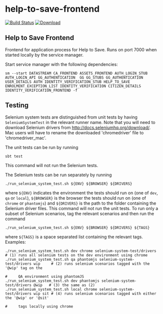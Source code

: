 # help-to-save-frontend

[![Build Status](https://travis-ci.org/hmrc/help-to-save-frontend.svg)](https://travis-ci.org/hmrc/help-to-save-frontend) [ ![Download](https://api.bintray.com/packages/hmrc/releases/help-to-save-frontend/images/download.svg) ](https://bintray.com/hmrc/releases/help-to-save-frontend/_latestVersion)

## Help to Save Frontend

Frontend for application process for Help to Save. Runs on port 7000 when started locally by the service manager.

Start service manager with the following dependencies:

```
sm --start DATASTREAM CA_FRONTEND ASSETS_FRONTEND AUTH_LOGIN_STUB AUTH_LOGIN_API GG_AUTHENTICATION  GG GG_STUBS GG_AUTHENTICATION USER_DETAILS AUTH IDENTITY_VERIFICATION_STUB HELP_TO_SAVE ENROLMENT_EXCEPTION_LIST IDENTITY_VERIFICATION CITIZEN_DETAILS IDENTITY_VERIFICATION_FRONTEND -f 
```

## Testing
Selenium system tests are distinguished from unit tests by having `SeleniumSystemTest` in the relevant runner name. Note
that you will need to download Selenium drivers from http://docs.seleniumhq.org/download/. Mac users will have to rename
the downloaded 'chromedriver' file to 'chromedriver_mac'.

The unit tests can be run by running
```
sbt test
```
This command will not run the Selenium tests.

The Selenium tests can be run separately by running
 ```
 ./run_selenium_system_test.sh ${ENV} ${BROWSER} ${DRIVERS}
```
where `${ENV}` indicates the environment the tests should run on (one of `dev`, `qa` or `local`), `${BROWSER}` is
the browser the tests should run on (one of `chrome` or `phantomjs`) and `${DRIVERS}` is the path to the folder
containing the Selenium driver files. This command will not run the unit tests. To run only a subset of
Selenium scenarios, tag the relevant scenarios and then run the command
 ```
 ./run_selenium_system_test.sh ${ENV} ${BROWSER} ${DRIVERS} ${TAGS}
 ```
where `${TAGS}` is a space separated list containing the relevant tags. Examples:

```
./run_selenium_system_test.sh dev chrome selenium-system-test/drivers           # (1) runs all selenium tests on the dev environment using chrome
./run_selenium_system_test.sh qa phantomjs selenium-system-test/drivers wip     # (2) runs selenium scenarios tagged with the '@wip' tag on the
                                                                                #     QA environment using phantomJS
./run_selenium_system_test.sh dev phantomjs selenium-system-test/drivers @wip   # (3) the same as (2)
./run_selenium_system_test.sh local chrome selenium-system-test/drivers wip sit # (4) runs selenium scenarios tagged with either the '@wip' or '@sit'
                                                                                #     tags locally using chrome
```
